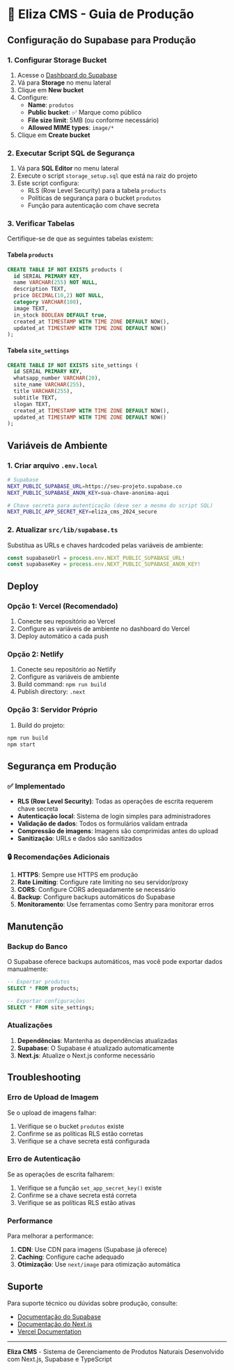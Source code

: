 # 🚀 Eliza CMS - Guia de Produção

## Configuração do Supabase para Produção

### 1. Configurar Storage Bucket

1. Acesse o [Dashboard do Supabase](https://supabase.com/dashboard)
2. Vá para **Storage** no menu lateral
3. Clique em **New bucket**
4. Configure:
   - **Name**: `produtos`
   - **Public bucket**: ✅ Marque como público
   - **File size limit**: 5MB (ou conforme necessário)
   - **Allowed MIME types**: `image/*`
5. Clique em **Create bucket**

### 2. Executar Script SQL de Segurança

1. Vá para **SQL Editor** no menu lateral
2. Execute o script `storage_setup.sql` que está na raiz do projeto
3. Este script configura:
   - RLS (Row Level Security) para a tabela `products`
   - Políticas de segurança para o bucket `produtos`
   - Função para autenticação com chave secreta

### 3. Verificar Tabelas

Certifique-se de que as seguintes tabelas existem:

#### Tabela `products`
```sql
CREATE TABLE IF NOT EXISTS products (
  id SERIAL PRIMARY KEY,
  name VARCHAR(255) NOT NULL,
  description TEXT,
  price DECIMAL(10,2) NOT NULL,
  category VARCHAR(100),
  image TEXT,
  in_stock BOOLEAN DEFAULT true,
  created_at TIMESTAMP WITH TIME ZONE DEFAULT NOW(),
  updated_at TIMESTAMP WITH TIME ZONE DEFAULT NOW()
);
```

#### Tabela `site_settings`
```sql
CREATE TABLE IF NOT EXISTS site_settings (
  id SERIAL PRIMARY KEY,
  whatsapp_number VARCHAR(20),
  site_name VARCHAR(255),
  title VARCHAR(255),
  subtitle TEXT,
  slogan TEXT,
  created_at TIMESTAMP WITH TIME ZONE DEFAULT NOW(),
  updated_at TIMESTAMP WITH TIME ZONE DEFAULT NOW()
);
```

## Variáveis de Ambiente

### 1. Criar arquivo `.env.local`

```bash
# Supabase
NEXT_PUBLIC_SUPABASE_URL=https://seu-projeto.supabase.co
NEXT_PUBLIC_SUPABASE_ANON_KEY=sua-chave-anonima-aqui

# Chave secreta para autenticação (deve ser a mesma do script SQL)
NEXT_PUBLIC_APP_SECRET_KEY=eliza_cms_2024_secure
```

### 2. Atualizar `src/lib/supabase.ts`

Substitua as URLs e chaves hardcoded pelas variáveis de ambiente:

```typescript
const supabaseUrl = process.env.NEXT_PUBLIC_SUPABASE_URL!
const supabaseKey = process.env.NEXT_PUBLIC_SUPABASE_ANON_KEY!
```

## Deploy

### Opção 1: Vercel (Recomendado)

1. Conecte seu repositório ao Vercel
2. Configure as variáveis de ambiente no dashboard do Vercel
3. Deploy automático a cada push

### Opção 2: Netlify

1. Conecte seu repositório ao Netlify
2. Configure as variáveis de ambiente
3. Build command: `npm run build`
4. Publish directory: `.next`

### Opção 3: Servidor Próprio

1. Build do projeto:
```bash
npm run build
npm start
```

## Segurança em Produção

### ✅ Implementado

- **RLS (Row Level Security)**: Todas as operações de escrita requerem chave secreta
- **Autenticação local**: Sistema de login simples para administradores
- **Validação de dados**: Todos os formulários validam entrada
- **Compressão de imagens**: Imagens são comprimidas antes do upload
- **Sanitização**: URLs e dados são sanitizados

### 🔒 Recomendações Adicionais

1. **HTTPS**: Sempre use HTTPS em produção
2. **Rate Limiting**: Configure rate limiting no seu servidor/proxy
3. **CORS**: Configure CORS adequadamente se necessário
4. **Backup**: Configure backups automáticos do Supabase
5. **Monitoramento**: Use ferramentas como Sentry para monitorar erros

## Manutenção

### Backup do Banco

O Supabase oferece backups automáticos, mas você pode exportar dados manualmente:

```sql
-- Exportar produtos
SELECT * FROM products;

-- Exportar configurações
SELECT * FROM site_settings;
```

### Atualizações

1. **Dependências**: Mantenha as dependências atualizadas
2. **Supabase**: O Supabase é atualizado automaticamente
3. **Next.js**: Atualize o Next.js conforme necessário

## Troubleshooting

### Erro de Upload de Imagem

Se o upload de imagens falhar:

1. Verifique se o bucket `produtos` existe
2. Confirme se as políticas RLS estão corretas
3. Verifique se a chave secreta está configurada

### Erro de Autenticação

Se as operações de escrita falharem:

1. Verifique se a função `set_app_secret_key()` existe
2. Confirme se a chave secreta está correta
3. Verifique se as políticas RLS estão ativas

### Performance

Para melhorar a performance:

1. **CDN**: Use CDN para imagens (Supabase já oferece)
2. **Caching**: Configure cache adequado
3. **Otimização**: Use `next/image` para otimização automática

## Suporte

Para suporte técnico ou dúvidas sobre produção, consulte:

- [Documentação do Supabase](https://supabase.com/docs)
- [Documentação do Next.js](https://nextjs.org/docs)
- [Vercel Documentation](https://vercel.com/docs)

---

**Eliza CMS** - Sistema de Gerenciamento de Produtos Naturais
Desenvolvido com Next.js, Supabase e TypeScript 